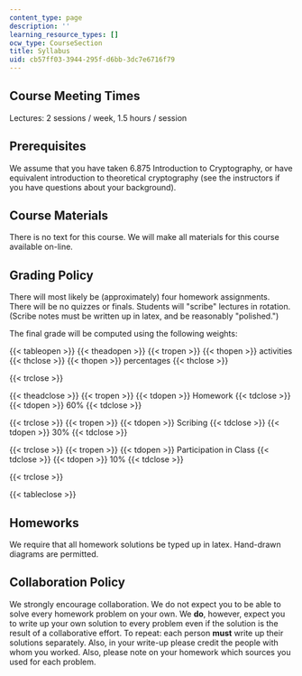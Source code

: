 ```yaml
---
content_type: page
description: ''
learning_resource_types: []
ocw_type: CourseSection
title: Syllabus
uid: cb57ff03-3944-295f-d6bb-3dc7e6716f79
---
```


Course Meeting Times
--------------------

Lectures: 2 sessions / week, 1.5 hours / session

Prerequisites
-------------

We assume that you have taken 6.875 Introduction to Cryptography, or have equivalent introduction to theoretical cryptography (see the instructors if you have questions about your background).

Course Materials
----------------

There is no text for this course. We will make all materials for this course available on-line.

Grading Policy
--------------

There will most likely be (approximately) four homework assignments. There will be no quizzes or finals. Students will "scribe" lectures in rotation. (Scribe notes must be written up in latex, and be reasonably "polished.")

The final grade will be computed using the following weights:

{{< tableopen >}}
{{< theadopen >}}
{{< tropen >}}
{{< thopen >}}
activities
{{< thclose >}}
{{< thopen >}}
percentages
{{< thclose >}}

{{< trclose >}}

{{< theadclose >}}
{{< tropen >}}
{{< tdopen >}}
Homework
{{< tdclose >}}
{{< tdopen >}}
60%
{{< tdclose >}}

{{< trclose >}}
{{< tropen >}}
{{< tdopen >}}
Scribing
{{< tdclose >}}
{{< tdopen >}}
30%
{{< tdclose >}}

{{< trclose >}}
{{< tropen >}}
{{< tdopen >}}
Participation in Class
{{< tdclose >}}
{{< tdopen >}}
10%
{{< tdclose >}}

{{< trclose >}}

{{< tableclose >}}

Homeworks
---------

We require that all homework solutions be typed up in latex. Hand-drawn diagrams are permitted.

Collaboration Policy
--------------------

We strongly encourage collaboration. We do not expect you to be able to solve every homework problem on your own. We **do**, however, expect you to write up your own solution to every problem even if the solution is the result of a collaborative effort. To repeat: each person **must** write up their solutions separately. Also, in your write-up please credit the people with whom you worked. Also, please note on your homework which sources you used for each problem.